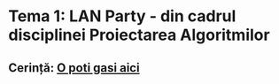 # Tema 1: LAN Party - din cadrul disciplinei Proiectarea Algoritmilor

## Cerință: [O poti gasi aici](https://ocw.cs.pub.ro/courses/sda-ab/tema1)
